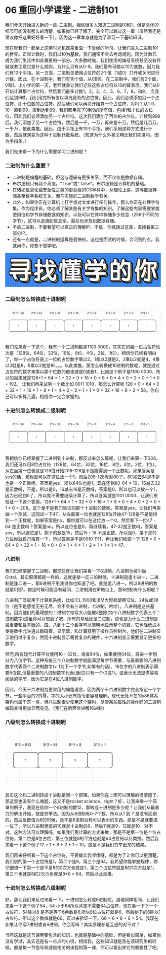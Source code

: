 # 06 重回小学课堂 - 二进制101

我们今天开始进入新的一章-二进制。相信很多人知道二进制是0和1，但是具体的细节可能没有那么的清楚。如果你已经了解了，完全可以跳过这一章（虽然我还是建议你把这章好好看一下）。因为这一章本身就是为了温习一下基础知识。

现在就我们一起坐上这辆时光机器来重温一下曾经的学习。让我们进入二进制101的世界。正常计数时，我们以10为基数。我们通常不会去考虑规则，因为计数已成为我们生活中如此重要的一部分。大多数时候，我们使用的编号系统甚至没有怀疑或者注意过是什么规则，为什么只有从0-9。我们最有可能以10为底数，因为我们有10个手指。另一方面，二进制仅使用占位符的2个值（1或0）打开或关闭进行计数。因此，在十进制中，我们有10个值，从0到9。在二进制中，我们有2个值，0和1。上小学的第一天，老师就会让我们记住这些占位符以10的幂表示。我们从0开始计算那个占位符，然后我们最多计数1，2，3，4，5，6，7，8，和9。 当我们达到9时，我们用完所有值以填充此处的占位符。因此，我们必须添加另一个占位符，即十位数的占位符。然后我们可以再次开始算一个占位符，对吗？从1‑9、10一直到99，直到达到99，我们都用完了0到9的所有值，包括1和十位的占位符，因此我们必须添加另一个占位符。这次我们添加了百位的占位符。计数到999后，我们添加了另一个占位符，然后是一千，一万，再来是十万，然后是几百万，一千万，依此类推。因此，由于手指上有10个手指，我们采用这种方式进行计数，然后就演变为这种十进制计数系统。（知道为什么外星文明比我们先进吗，因为手指多。）

我们先来看一下为什么需要学习二进制呢？

### 二进制为什么重要？

- 二进制是编程的基础，但这与逻辑有更多关系，而不仅仅是数据存储。
- 布尔逻辑只有两个真值，“ true”或“ false”。布尔逻辑是计算机的基础。
- 在诸如信息论或安全性之类的更高级的CS学科中，从理论上讲，这与数据存储甚至数字系统无关，而与实际的二进制数学有关。
- 此外，如果你正在计算机上打字或对文本进行任何操作，那么你正在处理字符集。作为程序员，你必须了解某些有关字符集的知识。了解这些内容需要掌握使用位和字节存储数据的知识，以及可以在其中存储多少信息（256个不同的字节），这可以追溯到信息论。最后也涉及到数据存储。
- 不会二进制，不要奢望可以真正的理解IP，不信，你就跳过这章，直接看第三部分IP。
- 还有一点就是，二进制的运算是最快的，这也是面试的时候，会问到的点。我就问你，你想不想学吧。

![在这里插入图片描述](assets/20210127150436617.png)

### 二级制怎么转换成十进制呢

![在这里插入图片描述](assets/2021012715070080.png)

我们先来看一下这个，我有一个二进制数是1100 0000，其实它的每一位占位符依次是（128位，64位，32位，16位，8位，4位，2位，1位）。相信你已经看明白了，每一个占位符是上一位的占位数字乘以2。1乘以2就是2，2乘以2就是4，4乘以2就是8，8乘以2就是16.。。。以此类推。那怎么转换成10进制的数呢，就是通过占位符的数字来乘以那个位数的值也就是0或者1，比如这个例子是1100 0000，所以加起来就是128\*1 + 64 * 1 + 32 * 0 + 16 * 0 + 8 * 0 + 4 * 0 + 2 * 0 + 1 * 0 = 192。 让我们再来试另一个数比如 0011 1010，那怎么计算呢 128 * 0 + 64 * 0 + 32 * 1 + 16 * 1 + 8 * 1 + 4 * 0 + 2 * 1 + 1 * 0 = 32 + 16 + 8 + 2 = 58。你自己可以多算几遍，相信你一定会掌握的。

### 十进制怎么转换成二级制呢

![在这里插入图片描述](assets/20210128170836681.png)

我相信你已经掌握了二进制到十进制，那反过来怎么算呢。让我们来算一下208。我们还可以用8位占位符（128位，64位，32位，16位，8位，4位，2位，1位）。从左面第一位也就是128位开始208-128是不是能得到一个正数呢，如果答案是yes的话，那你就可以在这位放一个1。然后208-128就剩80了。80减去64是不是也是一个正数呢。答案是yes，所以64位也是1，现在还剩80-64 = 16，16减去32是正数吗，不是，所以是0，16减去16是正数吗，答案是0。所以也可以放一个1，因为已经到0了，所以就不需要继续计算了，所以答案就是1101 0000，让我们来验证一下这个答案。128\*1 + 64 * 1 + 32 * 0 + 16 * 1 + 8 * 0 + 4 * 0 + 2 * 0 + 1 * 0 = 208。这个是不是我们验证的那个十进制的数呢。答案是yes。让我们再来做一个测试，这回试一下47，从左面第一位也就是128位开始47-128是不是能得到一个正数呢，如果答案是no，那你就可以在这位放一个0。然后看下一位47 - 64 是正数吗？答案是no，所以这位也是0，再继续看，47-32是正数吗，答案是yes，所以这位是1，剩下的数是15，然后15 - 16 不是正数，所以是0，接下来的几位你就自己推算一下，所以答案是不是0010 1111，再让我们检查一下 128 * 0 + 64 * 0 + 32 * 1 + 16 * 0 + 8 * 1 + 4 * 1 + 2 * 1 + 1 * 1 = 47。

### 八进制

我们已经掌握了二进制，那现在就让我们来看一下8进制。八进制也被叫做Octal。其实原理都是一样的，这就是举一反三的时候，十进制是逢十进一，二进制是逢二进一，那8进制不用我说你也知道了吧。就是逢八进一。所以8进制的数就是0到7。你这时候可能会有疑问，二进制用在IP地址上，那8进制有什么用呢？

八进制广泛应用于计算机系统，比如ICL 1900和IBM大型机使用12位、24位或36位（是不是感觉无穷无尽，会不会有三进制，七进制，哈哈）。八进制是这些基础，因为他们的最理想的二进制字缩写大小能被3整除(每个八进制数字代表三个二进制数字)这里你可以想到了吧，所有的基础还是二进制，这也是为什么二进制是最重要和最基础的。四、八到十二个数字可以简明地显示整个机器。它也降低成本使得数字允许通过数码管，显示器，和计算器用于操作员控制台，他们在二进制显示使用过于复杂，然而十进制显示需要复杂的硬件，十六进制显示需要显示更多的数字。

然而,所有现代计算平台使用16 - 32位，或者64位，如果使用64位，将进一步划分为八位字节。这种系统三个八进制数字就能满足每字节需要，与最重要的八进制数字代表两个二进制数字(+ 1为下一个字节,如果有的话)。16位字的八进制表示需要6位数,但最重要的八进制数字代表(通过)只有一个(0或1)。这表示无法提供容易阅读的字节，因为它是在4位八进制数字。

因此，今天十六进制为更常用的编程语言，因为两个十六进制数字完全指定一个字节。一些平台的2的幂，字的大小还有指令更容易理解。现代无处不在的x86体系架构也属于这一类，但八进制很少使用这个架构，尽管某些属性的操作码的二进制编码变得更加显而易见。（我们在后面会讲解16进制）

### 八级制怎么转换成十进制呢

![在这里插入图片描述](assets/20210127150848409.png)

其实这个和二进制转成十进制是同一个原理。如果你在上面可以理解的很清楚了，那这里也没有什么难题，这又不是rocket science，right？好，让我来举一个简单的例子，我现在给你一个8进制的数12，那转成十进制是多少呢？让我们从最暴力的解法开始，就是穷举法。因为从8进制有0-7个数，所以从1 到 7 是没有区别的，然后当数值为8的时候，是不是8进制没有可以表示的东西。那是不是就要进一位了，所以八进制里面的10就是十进制的8，然后11就是9，12就是10，对不对。这种方法可以理解吗。如果我们用计算的方式来做，那是不是第一位是个位占位符，第二位是8位占位，第三位就是8的平方也就是64占位符以此类推。然后我来看一下这个例子12 = 1 * 8 + 2 * 1 = 10。这是不是我们穷举出来的结果。

我们再来仔细看一下这个占位符，不要嫌弃我啰嗦呀，都是为了让你可以更清楚，我们说的第一个占位符是1，第二个是8，第三个是64。我希望你能掌握规律，你仔细想一下第一个是不是8的0次方也就是1，第二个占位符就是8的1次方就是1，第三个也就是8的2次方也就是8\*8 = 64。然后以此类推。

### 十进制怎么转换成八级制呢

好，那让我们来反过来看一下，十进制怎么转成8进制呢，道理同样相同，让我们来看一下这个例子54，54 小于64所以肯定不需要64占位符，现在看一下下一个占位符，54除以8 是不是等于6余数是6.所以8位占位符就是6，然后剩下的6除以1占位符。所以这个数值就是66。反过来验证一下。66 = 6 * 8 + 6 = 54。我现在如果让你写7进制或者6进制，你会写吗？其实原理都是互通的对不对？

当然这就是这节课索要包含的知识，也就是基础中的基础，但是看似简单，如果你没有学过，其实还是有一点点的小绕，相信我，这些知识就是我在读研究生的时候，都是每一节信号和通信相关的课程的第一课，你可以看出来它的重要性了吧。
